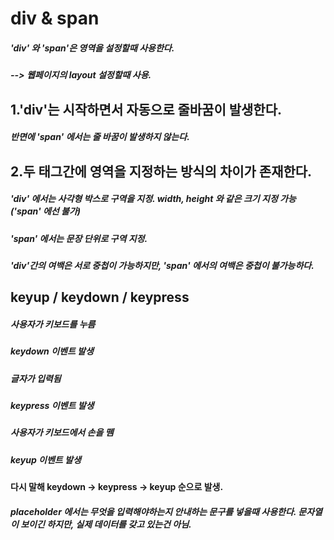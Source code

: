 # div & span
##### 'div' 와 'span'은 영역을 설정할때 사용한다.
#####       --> 웹페이지의 layout 설정할때 사용.

## 1.'div'는 시작하면서 자동으로 줄바꿈이 발생한다.
#####  반면에 'span' 에서는 줄 바꿈이 발생하지 않는다.

## 2.두 태그간에 영역을 지정하는 방식의 차이가 존재한다.
##### 'div' 에서는 사각형 박스로 구역을 지정. width, height 와 같은 크기 지정 가능('span' 에선 불가)
##### 'span' 에서는 문장 단위로 구역 지정.
##### 'div'간의 여백은 서로 중첩이 가능하지만, 'span' 에서의 여백은 중첩이 불가능하다. 

## keyup / keydown / keypress
##### 사용자가 키보드를 누름
##### keydown 이벤트 발생
##### 글자가 입력됨
##### keypress 이벤트 발생
##### 사용자가 키보드에서 손을 뗌
##### keyup 이벤트 발생
#### 다시 말해 keydown -> keypress -> keyup 순으로 발생. 

##### placeholder 에서는 무엇을 입력해야하는지 안내하는 문구를 넣을때 사용한다. 문자열이 보이긴 하지만, 실제 데이터를 갖고 있는건 아님.


